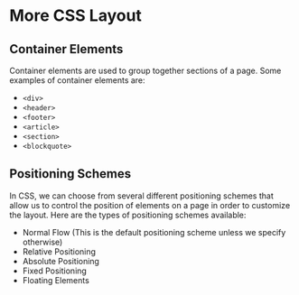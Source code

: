 # More CSS Layout

## Container Elements
Container elements are used to group together sections of a page. Some examples of container elements are:
- `<div>`
- `<header>`
- `<footer>`
- `<article>`
- `<section>`
- `<blockquote>`

## Positioning Schemes
In CSS, we can choose from several different positioning schemes that allow us to control the position of elements on a page in order to customize the layout. Here are the types of positioning schemes available:
- Normal Flow (This is the default positioning scheme unless we specify otherwise)
- Relative Positioning
- Absolute Positioning
- Fixed Positioning 
- Floating Elements 